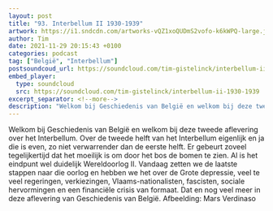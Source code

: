 ```yaml
---
layout: post
title: "93. Interbellum II 1930-1939"
artwork: https://i1.sndcdn.com/artworks-vQZ1xoQUDmS2vofo-k6kWPQ-large.jpg
author: Tim
date: 2021-11-29 20:15:43 +0100
categories: podcast
tag: ["België", "Interbellum"]
postsoundcoud_url: https://soundcloud.com/tim-gistelinck/interbellum-ii-1930-1939
embed_player:
  type: soundcloud
  src: https://soundcloud.com/tim-gistelinck/interbellum-ii-1930-1939
excerpt_separator: <!--more-->
description: "Welkom bij Geschiedenis van België en welkom bij deze tweede aflevering over het Interbellum."
---
```

Welkom bij Geschiedenis van België en welkom bij deze tweede aflevering over het Interbellum. Over de tweede helft van het Interbellum eigenlijk en ja die is even, zo niet verwarrender dan de eerste helft. Er gebeurt zoveel tegelijkertijd dat het moeilijk is om door het bos de bomen te zien. Al is het eindpunt wel duidelijk Wereldoorlog II. Vandaag zetten we de laatste stappen naar die oorlog en hebben we het over de Grote depressie, veel te veel regeringen, verkiezingen, Vlaams-nationalisten, fascisten, sociale hervormingen en een financiële crisis van formaat. Dat en nog veel meer in deze aflevering van Geschiedenis van België.
Afbeelding: Mars Verdinaso